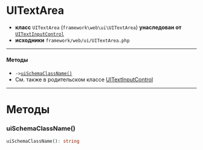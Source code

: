 # UITextArea

- **класс** `UITextArea` (`framework\web\ui\UITextArea`) **унаследован от** [`UITextInputControl`](https://github.com/jphp-group/wizard-framework/blob/master/wizard-web-ui/api-docs/classes/framework/web/ui/UITextInputControl.ru.md)
- **исходники** `framework/web/ui/UITextArea.php`

---

#### Методы

- `->`[`uiSchemaClassName()`](#method-uischemaclassname)
- См. также в родительском классе [UITextInputControl](https://github.com/jphp-group/wizard-framework/blob/master/wizard-web-ui/api-docs/classes/framework/web/ui/UITextInputControl.ru.md)

---
# Методы

<a name="method-uischemaclassname"></a>

### uiSchemaClassName()
```php
uiSchemaClassName(): string
```